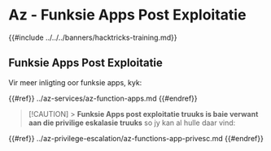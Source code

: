 # Az - Funksie Apps Post Exploitatie

{{#include ../../../banners/hacktricks-training.md}}

## Funksie Apps Post Exploitatie

Vir meer inligting oor funksie apps, kyk:

{{#ref}}
../az-services/az-function-apps.md
{{#endref}}

> [!CAUTION] > **Funksie Apps post exploitatie truuks is baie verwant aan die privilige eskalasie truuks** so jy kan al hulle daar vind:

{{#ref}}
../az-privilege-escalation/az-functions-app-privesc.md
{{#endref}}
